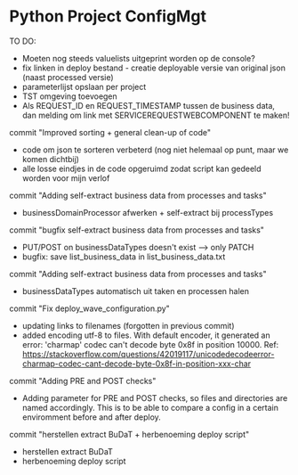 # Python Project ConfigMgt

TO DO:

* Moeten nog steeds valuelists uitgeprint worden op de console?
* fix linken in deploy bestand - creatie deployable versie van original json (naast processed versie)
* parameterlijst opslaan per project
* TST omgeving toevoegen
* Als REQUEST_ID en REQUEST_TIMESTAMP tussen de business data, dan melding om link met SERVICEREQUESTWEBCOMPONENT te maken!

commit "Improved sorting + general clean-up of code"

* code om json te sorteren verbeterd (nog niet helemaal op punt, maar we komen dichtbij)
* alle losse eindjes in de code opgeruimd zodat script kan gedeeld worden voor mijn verlof


commit "Adding self-extract business data from processes and tasks"

* businessDomainProcessor afwerken + self-extract bij processTypes


commit "bugfix self-extract business data from processes and tasks"

* PUT/POST on businessDataTypes doesn't exist --> only PATCH
* bugfix: save list_business_data in list_business_data.txt


commit "Adding self-extract business data from processes and tasks"

* businessDataTypes automatisch uit taken en processen halen


commit "Fix deploy_wave_configuration.py"

* updating links to filenames (forgotten in previous commit)
* added encoding utf-8 to files. With default encoder, it generated an error: 'charmap' codec can't decode byte 0x8f in position 10000. Ref: https://stackoverflow.com/questions/42019117/unicodedecodeerror-charmap-codec-cant-decode-byte-0x8f-in-position-xxx-char 


commit "Adding PRE and POST checks"

* Adding parameter for PRE and POST checks, so files and directories are named accordingly. This is to be able to compare a config in a certain enviromment before and after deploy.


commit "herstellen extract BuDaT + herbenoeming deploy script"

* herstellen extract BuDaT
* herbenoeming deploy script